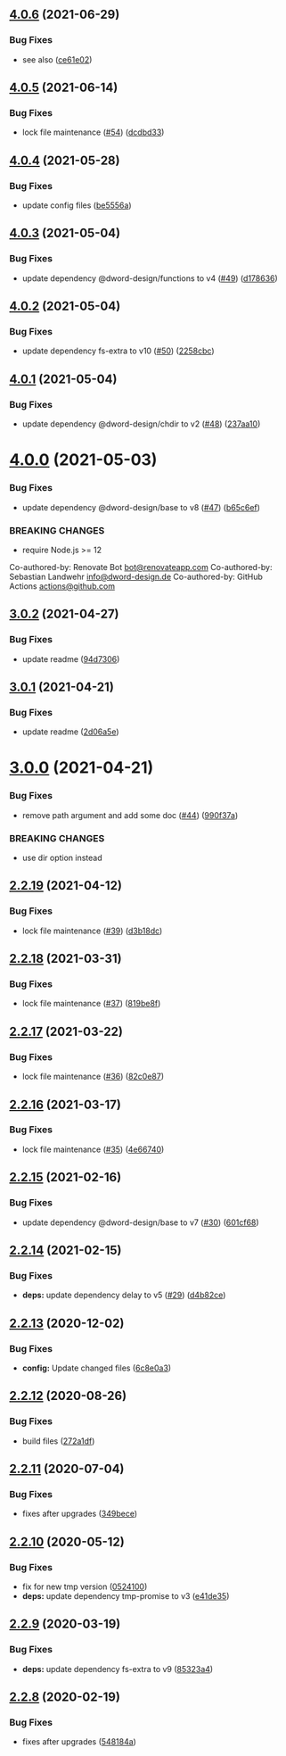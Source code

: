 ## [4.0.6](https://github.com/dword-design/with-local-tmp-dir/compare/v4.0.5...v4.0.6) (2021-06-29)


### Bug Fixes

* see also ([ce61e02](https://github.com/dword-design/with-local-tmp-dir/commit/ce61e02e471f2457aae36ba0bd596c4164272282))

## [4.0.5](https://github.com/dword-design/with-local-tmp-dir/compare/v4.0.4...v4.0.5) (2021-06-14)


### Bug Fixes

* lock file maintenance ([#54](https://github.com/dword-design/with-local-tmp-dir/issues/54)) ([dcdbd33](https://github.com/dword-design/with-local-tmp-dir/commit/dcdbd33995c10c7ef0645c37264a9f7dd403dafe))

## [4.0.4](https://github.com/dword-design/with-local-tmp-dir/compare/v4.0.3...v4.0.4) (2021-05-28)


### Bug Fixes

* update config files ([be5556a](https://github.com/dword-design/with-local-tmp-dir/commit/be5556a1364ecee6ae6373ad718ae42dc8d65bad))

## [4.0.3](https://github.com/dword-design/with-local-tmp-dir/compare/v4.0.2...v4.0.3) (2021-05-04)


### Bug Fixes

* update dependency @dword-design/functions to v4 ([#49](https://github.com/dword-design/with-local-tmp-dir/issues/49)) ([d178636](https://github.com/dword-design/with-local-tmp-dir/commit/d178636ba233af9d9b6ca57797ee64a6b85fa3b8))

## [4.0.2](https://github.com/dword-design/with-local-tmp-dir/compare/v4.0.1...v4.0.2) (2021-05-04)


### Bug Fixes

* update dependency fs-extra to v10 ([#50](https://github.com/dword-design/with-local-tmp-dir/issues/50)) ([2258cbc](https://github.com/dword-design/with-local-tmp-dir/commit/2258cbcc00076e4319723ba5c81f366cc34e8add))

## [4.0.1](https://github.com/dword-design/with-local-tmp-dir/compare/v4.0.0...v4.0.1) (2021-05-04)


### Bug Fixes

* update dependency @dword-design/chdir to v2 ([#48](https://github.com/dword-design/with-local-tmp-dir/issues/48)) ([237aa10](https://github.com/dword-design/with-local-tmp-dir/commit/237aa10802a6873d629573678783ac64f50eb54d))

# [4.0.0](https://github.com/dword-design/with-local-tmp-dir/compare/v3.0.2...v4.0.0) (2021-05-03)


### Bug Fixes

* update dependency @dword-design/base to v8 ([#47](https://github.com/dword-design/with-local-tmp-dir/issues/47)) ([b65c6ef](https://github.com/dword-design/with-local-tmp-dir/commit/b65c6ef520d7a396b5b7ce5716a28965a9253623))


### BREAKING CHANGES

* require Node.js >= 12

Co-authored-by: Renovate Bot <bot@renovateapp.com>
Co-authored-by: Sebastian Landwehr <info@dword-design.de>
Co-authored-by: GitHub Actions <actions@github.com>

## [3.0.2](https://github.com/dword-design/with-local-tmp-dir/compare/v3.0.1...v3.0.2) (2021-04-27)


### Bug Fixes

* update readme ([94d7306](https://github.com/dword-design/with-local-tmp-dir/commit/94d730611f0cfd9562bbf914d401b537fa933c03))

## [3.0.1](https://github.com/dword-design/with-local-tmp-dir/compare/v3.0.0...v3.0.1) (2021-04-21)


### Bug Fixes

* update readme ([2d06a5e](https://github.com/dword-design/with-local-tmp-dir/commit/2d06a5eee8d1345126570a5860e02540457a1c13))

# [3.0.0](https://github.com/dword-design/with-local-tmp-dir/compare/v2.2.19...v3.0.0) (2021-04-21)


### Bug Fixes

* remove path argument and add some doc ([#44](https://github.com/dword-design/with-local-tmp-dir/issues/44)) ([990f37a](https://github.com/dword-design/with-local-tmp-dir/commit/990f37a140fc92512fa6d886a38ae6744966b120))


### BREAKING CHANGES

* use dir option instead

## [2.2.19](https://github.com/dword-design/with-local-tmp-dir/compare/v2.2.18...v2.2.19) (2021-04-12)


### Bug Fixes

* lock file maintenance ([#39](https://github.com/dword-design/with-local-tmp-dir/issues/39)) ([d3b18dc](https://github.com/dword-design/with-local-tmp-dir/commit/d3b18dcd41a7cd13143eafeca0349eff973a9ceb))

## [2.2.18](https://github.com/dword-design/with-local-tmp-dir/compare/v2.2.17...v2.2.18) (2021-03-31)


### Bug Fixes

* lock file maintenance ([#37](https://github.com/dword-design/with-local-tmp-dir/issues/37)) ([819be8f](https://github.com/dword-design/with-local-tmp-dir/commit/819be8feb333aae04dda44e963bacdd2aef3dd3d))

## [2.2.17](https://github.com/dword-design/with-local-tmp-dir/compare/v2.2.16...v2.2.17) (2021-03-22)


### Bug Fixes

* lock file maintenance ([#36](https://github.com/dword-design/with-local-tmp-dir/issues/36)) ([82c0e87](https://github.com/dword-design/with-local-tmp-dir/commit/82c0e8752db069a6b99ba71efac1f078c60a1161))

## [2.2.16](https://github.com/dword-design/with-local-tmp-dir/compare/v2.2.15...v2.2.16) (2021-03-17)


### Bug Fixes

* lock file maintenance ([#35](https://github.com/dword-design/with-local-tmp-dir/issues/35)) ([4e66740](https://github.com/dword-design/with-local-tmp-dir/commit/4e667405a1d5c4e502b7384d34d25b3fee9749fd))

## [2.2.15](https://github.com/dword-design/with-local-tmp-dir/compare/v2.2.14...v2.2.15) (2021-02-16)


### Bug Fixes

* update dependency @dword-design/base to v7 ([#30](https://github.com/dword-design/with-local-tmp-dir/issues/30)) ([601cf68](https://github.com/dword-design/with-local-tmp-dir/commit/601cf688d7fd2f0fa528fb9345c59c1523a78925))

## [2.2.14](https://github.com/dword-design/with-local-tmp-dir/compare/v2.2.13...v2.2.14) (2021-02-15)


### Bug Fixes

* **deps:** update dependency delay to v5 ([#29](https://github.com/dword-design/with-local-tmp-dir/issues/29)) ([d4b82ce](https://github.com/dword-design/with-local-tmp-dir/commit/d4b82ce5254ee8acbe1b63f74330ea9662b98da2))

## [2.2.13](https://github.com/dword-design/with-local-tmp-dir/compare/v2.2.12...v2.2.13) (2020-12-02)


### Bug Fixes

* **config:** Update changed files ([6c8e0a3](https://github.com/dword-design/with-local-tmp-dir/commit/6c8e0a39e8ca71643bcfa6852bee75d2f2e08716))

## [2.2.12](https://github.com/dword-design/with-local-tmp-dir/compare/v2.2.11...v2.2.12) (2020-08-26)


### Bug Fixes

* build files ([272a1df](https://github.com/dword-design/with-local-tmp-dir/commit/272a1df1ced001ba766e8b326b166914215a9b04))

## [2.2.11](https://github.com/dword-design/with-local-tmp-dir/compare/v2.2.10...v2.2.11) (2020-07-04)


### Bug Fixes

* fixes after upgrades ([349bece](https://github.com/dword-design/with-local-tmp-dir/commit/349becede2a4d8c878beb7cfdc1bf4c752612b71))

## [2.2.10](https://github.com/dword-design/with-local-tmp-dir/compare/v2.2.9...v2.2.10) (2020-05-12)


### Bug Fixes

* fix for new tmp version ([0524100](https://github.com/dword-design/with-local-tmp-dir/commit/0524100ad380b6c6dd0703c80778be3638ea195a))
* **deps:** update dependency tmp-promise to v3 ([e41de35](https://github.com/dword-design/with-local-tmp-dir/commit/e41de357dec521198e39a27462e926279607fad9))

## [2.2.9](https://github.com/dword-design/with-local-tmp-dir/compare/v2.2.8...v2.2.9) (2020-03-19)


### Bug Fixes

* **deps:** update dependency fs-extra to v9 ([85323a4](https://github.com/dword-design/with-local-tmp-dir/commit/85323a415b26d18665520b5ce523acddc8ef27b7))

## [2.2.8](https://github.com/dword-design/with-local-tmp-dir/compare/v2.2.7...v2.2.8) (2020-02-19)


### Bug Fixes

* fixes after upgrades ([548184a](https://github.com/dword-design/with-local-tmp-dir/commit/548184acccf6509cdbd859853895d67adeb7fe87))
